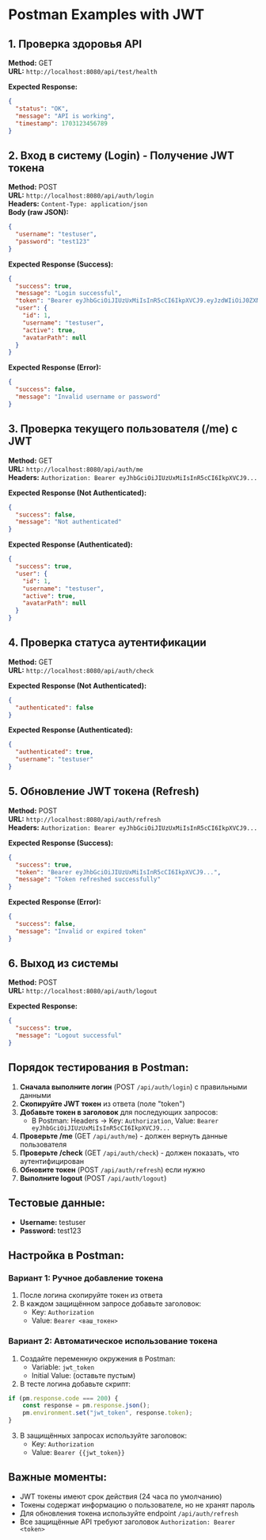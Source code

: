 # Postman Examples with JWT

## 1. Проверка здоровья API
**Method:** GET  
**URL:** `http://localhost:8080/api/test/health`

**Expected Response:**
```json
{
  "status": "OK",
  "message": "API is working",
  "timestamp": 1703123456789
}
```

## 2. Вход в систему (Login) - Получение JWT токена
**Method:** POST  
**URL:** `http://localhost:8080/api/auth/login`  
**Headers:** `Content-Type: application/json`  
**Body (raw JSON):**
```json
{
  "username": "testuser",
  "password": "test123"
}
```

**Expected Response (Success):**
```json
{
  "success": true,
  "message": "Login successful",
  "token": "Bearer eyJhbGciOiJIUzUxMiIsInR5cCI6IkpXVCJ9.eyJzdWIiOiJ0ZXN0dXNlciIsImlhdCI6MTcwMzEyMzQ1NiwibmJmIjoxNzAzMTIzNDU2LCJleHAiOjE3MDMxMjQwNTZ9...",
  "user": {
    "id": 1,
    "username": "testuser",
    "active": true,
    "avatarPath": null
  }
}
```

**Expected Response (Error):**
```json
{
  "success": false,
  "message": "Invalid username or password"
}
```

## 3. Проверка текущего пользователя (/me) с JWT
**Method:** GET  
**URL:** `http://localhost:8080/api/auth/me`  
**Headers:** `Authorization: Bearer eyJhbGciOiJIUzUxMiIsInR5cCI6IkpXVCJ9...`

**Expected Response (Not Authenticated):**
```json
{
  "success": false,
  "message": "Not authenticated"
}
```

**Expected Response (Authenticated):**
```json
{
  "success": true,
  "user": {
    "id": 1,
    "username": "testuser",
    "active": true,
    "avatarPath": null
  }
}
```

## 4. Проверка статуса аутентификации
**Method:** GET  
**URL:** `http://localhost:8080/api/auth/check`

**Expected Response (Not Authenticated):**
```json
{
  "authenticated": false
}
```

**Expected Response (Authenticated):**
```json
{
  "authenticated": true,
  "username": "testuser"
}
```

## 5. Обновление JWT токена (Refresh)
**Method:** POST  
**URL:** `http://localhost:8080/api/auth/refresh`  
**Headers:** `Authorization: Bearer eyJhbGciOiJIUzUxMiIsInR5cCI6IkpXVCJ9...`

**Expected Response (Success):**
```json
{
  "success": true,
  "token": "Bearer eyJhbGciOiJIUzUxMiIsInR5cCI6IkpXVCJ9...",
  "message": "Token refreshed successfully"
}
```

**Expected Response (Error):**
```json
{
  "success": false,
  "message": "Invalid or expired token"
}
```

## 6. Выход из системы
**Method:** POST  
**URL:** `http://localhost:8080/api/auth/logout`

**Expected Response:**
```json
{
  "success": true,
  "message": "Logout successful"
}
```

## Порядок тестирования в Postman:

1. **Сначала выполните логин** (POST `/api/auth/login`) с правильными данными
2. **Скопируйте JWT токен** из ответа (поле "token")
3. **Добавьте токен в заголовок** для последующих запросов:
   - В Postman: Headers → Key: `Authorization`, Value: `Bearer eyJhbGciOiJIUzUxMiIsInR5cCI6IkpXVCJ9...`
4. **Проверьте /me** (GET `/api/auth/me`) - должен вернуть данные пользователя
5. **Проверьте /check** (GET `/api/auth/check`) - должен показать, что аутентифицирован
6. **Обновите токен** (POST `/api/auth/refresh`) если нужно
7. **Выполните logout** (POST `/api/auth/logout`)

## Тестовые данные:
- **Username:** testuser
- **Password:** test123

## Настройка в Postman:

### Вариант 1: Ручное добавление токена
1. После логина скопируйте токен из ответа
2. В каждом защищённом запросе добавьте заголовок:
   - Key: `Authorization`
   - Value: `Bearer <ваш_токен>`

### Вариант 2: Автоматическое использование токена
1. Создайте переменную окружения в Postman:
   - Variable: `jwt_token`
   - Initial Value: (оставьте пустым)
2. В тесте логина добавьте скрипт:
```javascript
if (pm.response.code === 200) {
    const response = pm.response.json();
    pm.environment.set("jwt_token", response.token);
}
```
3. В защищённых запросах используйте заголовок:
   - Key: `Authorization`
   - Value: `Bearer {{jwt_token}}`

## Важные моменты:
- JWT токены имеют срок действия (24 часа по умолчанию)
- Токены содержат информацию о пользователе, но не хранят пароль
- Для обновления токена используйте endpoint `/api/auth/refresh`
- Все защищённые API требуют заголовок `Authorization: Bearer <token>` 